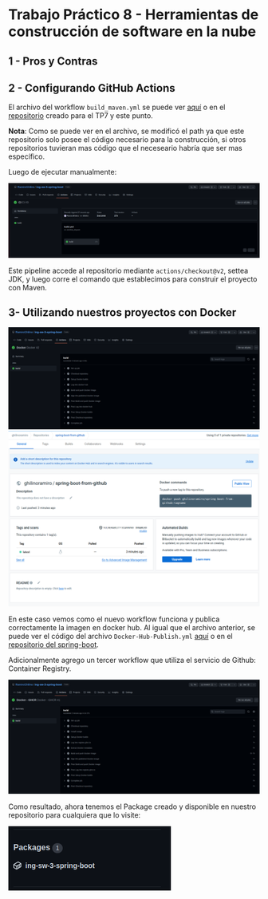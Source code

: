 # Trabajo Práctico 8 - Herramientas de construcción de software en la nube

## 1 - Pros y Contras

## 2 - Configurando GitHub Actions

El archivo del workflow `build_maven.yml` se puede ver [aquí](/TP8/build_maven.yml) o en el [repositorio](https://github.com/RamiroGhilino/ing-sw-3-spring-boot.git) creado para el TP7 y este punto.

**Nota**: Como se puede ver en el archivo, se modificó el path ya que este repositorio solo posee el código necesario para la construcción, si otros repositorios tuvieran mas código que el neceseario habría que ser mas específico.

Luego de ejecutar manualmente:

![](./Archivos_TP8/CI_GithubActions.png)

Este pipeline accede al repositorio mediante `actions/checkout@v2`, settea JDK, y luego corre el comando que establecimos para construir el proyecto con Maven.

## 3- Utilizando nuestros proyectos con Docker

![](./Archivos_TP8/WorkFlowDockerHub.png)
![](./Archivos_TP8/DockerHubFromGithub.png)

En este caso vemos como el nuevo workflow funciona y publica correctamente la imagen en docker hub. Al igual que el archivo anterior, se puede ver el código del archivo `Docker-Hub-Publish.yml` [aquí](./Docker-Hub-Publish.yml) o en el [repositorio del spring-boot](https://github.com/RamiroGhilino/ing-sw-3-spring-boot.git). 

Adicionalmente agrego un tercer workflow que utiliza el servicio de Github: Container Registry. 

![](./Archivos_TP8/WorkflowGHCR.png)

Como resultado, ahora tenemos el Package creado y disponible en nuestro repositorio para cualquiera que lo visite:

![](./Archivos_TP8/Package.png)

